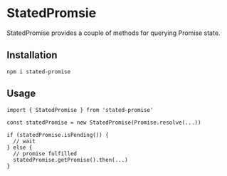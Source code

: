 # StatedPromsie

StatedPromise provides a couple of methods for querying Promise state.

## Installation

```shell
npm i stated-promise
```

## Usage

```typesript
import { StatedPromise } from 'stated-promise'

const statedPromise = new StatedPromise(Promise.resolve(...))

if (statedPromise.isPending()) {
  // wait
} else {
  // promise fulfilled
  statedPromise.getPromise().then(...)
}
```
